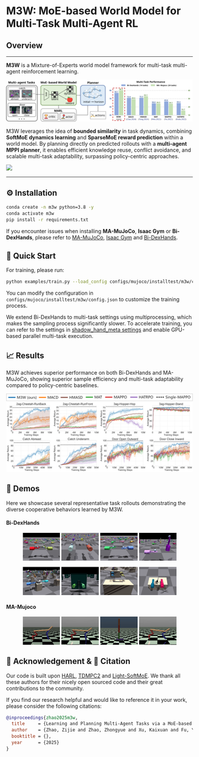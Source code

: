 # M3W: MoE-based World Model for Multi-Task Multi-Agent RL


## Overview
---
**M3W** is a Mixture-of-Experts world model framework for multi-task multi-agent reinforcement learning.

![](assets/images_folder/framework.svg)


M3W leverages the idea of **bounded similarity** in task dynamics, combining **SoftMoE dynamics learning** and **SparseMoE reward prediction** within a world model. By planning directly on predicted rollouts with a **multi-agent MPPI planner**, it enables efficient knowledge reuse, conflict avoidance, and scalable multi-task adaptability, surpassing policy-centric approaches.

![](assets/images_folder/method.svg)

<!-- ### 📑 Table of Contents
1. [Installation](#installation)  
2. [Quick Start](#quick-start)  
3. [Results](#results)  
4. [Acknowledgement & Citation](#acknowledgement--citation) -->

---
## ⚙️ Installation
```bash
conda create -n m3w python=3.8 -y
conda activate m3w
pip install -r requirements.txt
```
If you encounter issues when installing **MA-MuJoCo**, **Isaac Gym** or **Bi-DexHands**, please refer to [MA-MuJoCo](https://github.com/schroederdewitt/multiagent_mujoco), [Isaac Gym](https://developer.nvidia.com/isaac-gym) and [Bi-DexHands](https://github.com/PKU-MARL/DexterousHands).

## 🚀 Quick Start
For training, please run:
```bash
python examples/train.py --load_config configs/mujoco/installtest/m3w/config.json
```
You can modify the configuration in `configs/mujoco/installtest/m3w/config.json` to customize the training process.

We extend Bi-DexHands to multi-task settings using multiprocessing, which makes the sampling process significantly slower. To accelerate training, you can refer to the settings in [shadow_hand_meta settings](https://github.com/PKU-MARL/DexterousHands/tree/main/bidexhands/tasks/shadow_hand_meta) and enable GPU-based parallel multi-task execution.


## 📈 Results

M3W achieves superior performance on both Bi-DexHands and MA-MuJoCo, showing superior sample efficiency and multi-task adaptability compared to policy-centric baselines.

![](assets\images_folder\compare.png)

## 🎥 Demos
Here we showcase several representative task rollouts demonstrating the diverse cooperative behaviors learned by M3W.

#### Bi-DexHands
<p align="center">
  <img src="assets/gifs/dex/over.gif" alt="Over" width="20%"/>
  <img src="assets/gifs/dex/catch-abreast.gif" alt="Catch Abreast" width="20%"/>
  <img src="assets/gifs/dex/catch-underarm.gif" alt="Catch Underarm" width="20%"/>
  <img src="assets/gifs/dex/over2underarm.gif" alt="Over2Underarm" width="20%"/>
</p>

</p>
<p align="center">
  <img src="assets/gifs/dex/lift-underarm.gif" alt="Lift Underarm" width="20%"/>
  <img src="assets/gifs/dex/open-outward.gif" alt="Open Outward" width="20%"/>
  <img src="assets/gifs/dex/pen.gif" alt="Pen" width="20%"/>
  <img src="assets/gifs/dex/scissors.gif" alt="Scissors" width="20%"/>
</p>

#### MA-Mujoco
<p align="center">
  <img src="assets/gifs/mujoco/crf.gif" alt="Cheetah Run Front" width="20%"/>
  <img src="assets/gifs/mujoco/crun.gif" alt="Cheetah Run" width="20%"/>
  <img src="assets/gifs/mujoco/hop.gif" alt="Hopper Hop" width="20%"/>
  <img src="assets/gifs/mujoco/runbwd.gif" alt="Cheetah Run Backward" width="20%"/>
</p>

## 🙏 Acknowledgement & 📜 Citation
Our code is built upon [HARL](https://github.com/PKU-MARL/HARL), [TDMPC2](https://github.com/nicklashansen/tdmpc2) and [Light-SoftMoE](https://github.com/zhaozijie2022/soft-moe). We thank all these authors for their nicely open sourced code and their great contributions to the community.

If you find our research helpful and would like to reference it in your work, please consider the following citations:

```bibtex
@inproceedings{zhao2025m3w,
  title     = {Learning and Planning Multi-Agent Tasks via a MoE-based World Model},
  author    = {Zhao, Zijie and Zhao, Zhongyue and Xu, Kaixuan and Fu, Yuqian and Chai, Jiajun and Zhu, Yuanheng and Zhao, Dongbin},
  booktitle = {},
  year      = {2025}
}
```